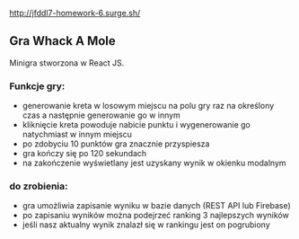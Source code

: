 http://jfddl7-homework-6.surge.sh/

## Gra Whack A Mole

Minigra stworzona w React JS.

### Funkcje gry:
 
- generowanie kreta w losowym miejscu na polu gry raz na określony czas a następnie generowanie go w innym
- kliknięcie kreta powoduje nabicie punktu i wygenerowanie go natychmiast w innym miejscu
- po zdobyciu 10 punktów gra znacznie przyspiesza
- gra kończy się po 120 sekundach
- na zakończenie wyświetlany jest uzyskany wynik w okienku modalnym
 
### do zrobienia:
 
- gra umożliwia zapisanie wyniku w bazie danych (REST API lub Firebase)
- po zapisaniu wyników można podejrzeć ranking 3 najlepszych wyników
- jeśli nasz aktualny wynik znalazł się w rankingu jest on pogrubiony
